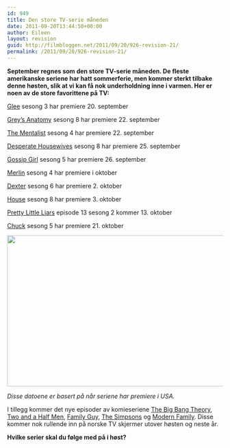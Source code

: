 ```yaml
---
id: 949
title: Den store TV-serie måneden
date: 2011-09-20T13:44:50+00:00
author: Eileen
layout: revision
guid: http://filmbloggen.net/2011/09/20/926-revision-21/
permalink: /2011/09/20/926-revision-21/
---
```

**September regnes som den store TV-serie måneden. De fleste amerikanske seriene har hatt sommerferie, men kommer sterkt tilbake denne høsten, slik at vi kan få nok underholdning inne i varmen. Her er noen av de store favorittene på TV:**

[Glee](http://www.imdb.com/title/tt1327801/) sesong 3 har premiere 20. september

[Grey&#8217;s Anatomy](http://www.imdb.com/title/tt0413573/) sesong 8 har premiere 22. september

[The Mentalist](http://www.imdb.com/title/tt1196946/) sesong 4 har premiere 22. september

[Desperate Housewives](http://www.imdb.com/title/tt0410975/) sesong 8 har premiere 25. september

[Gossip Girl](http://www.imdb.com/title/tt0397442/) sesong 5 har premiere 26. september

[Merlin](http://www.imdb.com/title/tt1199099/) sesong 4 har premiere i oktober

[Dexter](http://www.imdb.com/title/tt0773262/) sesong 6 har premiere 2. oktober

[House](http://www.imdb.com/title/tt0412142/) sesong 8 har premiere 3. oktober

[Pretty Little Liars](http://www.imdb.com/title/tt1578873/) episode 13 sesong 2 kommer 13. oktober

[Chuck](http://www.imdb.com/title/tt0934814/) sesong 5 har premiere 21. oktober

<a href="http://filmbloggen.net/2011/09/20/den-store-tv-serie-maneden/eileentv/" rel="attachment wp-att-929"><img class="alignnone size-large wp-image-929" src="http://filmbloggen.net/wp-content/uploads//2011/09/eileentv-620x353.jpg" alt="" width="620" height="353" /></a>

_Disse datoene er basert på når seriene har premiere i USA._

I tillegg kommer det nye episoder av komieseriene [The Big Bang Theory](http://www.imdb.com/title/tt0898266/), [Two and a Half Men](http://www.imdb.com/title/tt0369179/), [Family Guy](http://www.imdb.com/title/tt0182576/), [The Simpsons](http://www.imdb.com/title/tt0096697/) og [Modern Family](http://www.imdb.com/title/tt1442437/). Disse kommer nok rullende inn på norske TV skjermer utover høsten og neste år.

**Hvilke serier skal du følge med på i høst?**

&nbsp;